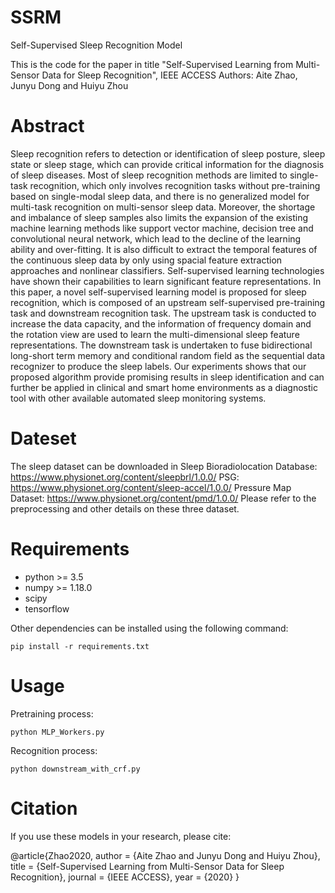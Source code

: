 # SSRM
Self-Supervised Sleep Recognition Model

This is the code for the paper in title "Self-Supervised Learning from Multi-Sensor Data for Sleep Recognition", IEEE ACCESS
Authors: Aite Zhao, Junyu Dong and Huiyu Zhou

# Abstract
Sleep recognition refers to detection or identification of sleep posture, sleep state or sleep stage, which can provide critical information for the diagnosis of sleep diseases. Most of sleep recognition methods are limited to single-task recognition, which only involves recognition tasks without pre-training based on single-modal sleep data, and there is no generalized model for multi-task recognition on multi-sensor sleep data. Moreover, the shortage and imbalance of sleep samples also limits the expansion of the existing machine learning methods like support vector machine, decision tree and convolutional neural network, which lead to the decline of the learning ability and over-fitting. It is also difficult to extract the temporal features of the continuous sleep data by only using spacial feature extraction approaches and nonlinear classifiers. Self-supervised learning technologies have shown their capabilities to learn significant feature representations. In this paper, a novel self-supervised learning model is proposed for sleep recognition, which is composed of an upstream self-supervised pre-training task and downstream recognition task. The upstream task is conducted to increase the data capacity, and the information of frequency domain and the rotation view are used to learn the multi-dimensional sleep feature representations. The downstream task is undertaken to fuse bidirectional long-short term memory and conditional random field as the sequential data recognizer to produce the sleep labels. Our experiments shows that our proposed algorithm provide promising results in sleep identification and can further be applied in clinical and smart home environments as a diagnostic tool with other available automated sleep monitoring systems.



# Dateset
The sleep dataset can be downloaded in 
Sleep Bioradiolocation Database: https://www.physionet.org/content/sleepbrl/1.0.0/
PSG: https://www.physionet.org/content/sleep-accel/1.0.0/
Pressure Map Dataset: https://www.physionet.org/content/pmd/1.0.0/
Please refer to the preprocessing and other details on these three dataset.

# Requirements
+ python >= 3.5
+ numpy >= 1.18.0
+ scipy
+ tensorflow


Other dependencies can be installed using the following command:
```
pip install -r requirements.txt
```

# Usage
Pretraining process:
```
python MLP_Workers.py
```

Recognition process:
```
python downstream_with_crf.py
```

# Citation
If you use these models in your research, please cite:

@article{Zhao2020,
	author = {Aite Zhao and Junyu Dong and Huiyu Zhou},
	title = {Self-Supervised Learning from Multi-Sensor Data for Sleep Recognition},
	journal = {IEEE ACCESS},
	year = {2020}
}
